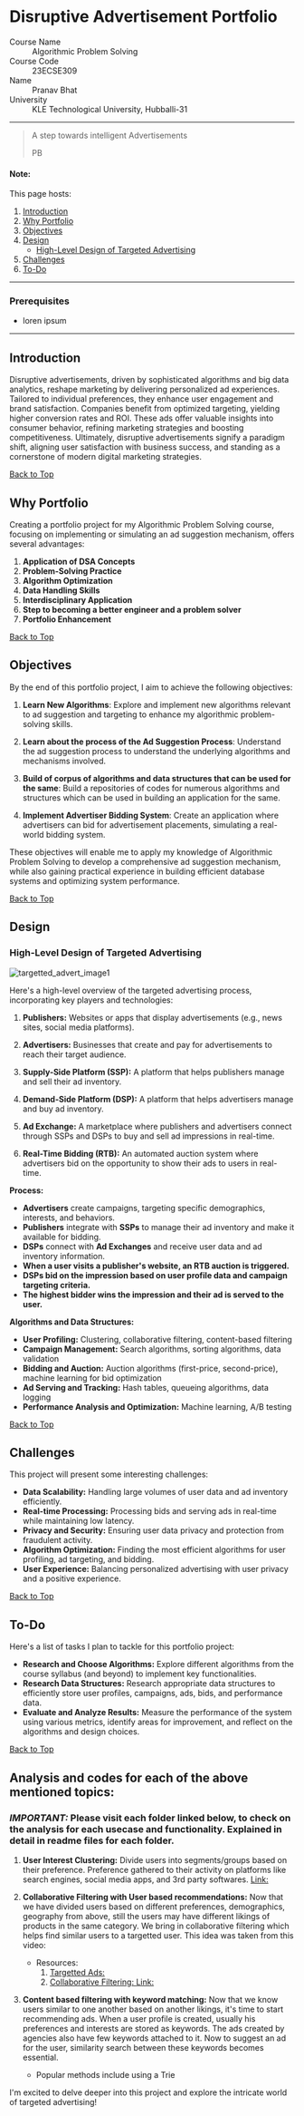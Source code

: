 # Disruptive Advertisement Portfolio

<dl>
<dt>Course Name</dt>
<dd>Algorithmic Problem Solving</dd>
<dt>Course Code</dt>
<dd>23ECSE309</dd>
<dt>Name</dt>
<dd>Pranav Bhat</dd>
<dt>University</dt>
<dd>KLE Technological University, Hubballi-31</dd>
</dl>

* * *

> A step towards intelligent Advertisements
>
> PB

#### Note:
This page hosts:

1. [Introduction](#introduction)
2. [Why Portfolio](#why-portfolio)
3. [Objectives](#objectives)
4. [Design](#design)
   - [High-Level Design of Targeted Advertising](#high-level-design)
5. [Challenges](#challenges)
6. [To-Do](#to-do)


* * *

### Prerequisites
* loren ipsum

* * *

## Introduction <a name="introduction"></a>

Disruptive advertisements, driven by sophisticated algorithms and big data analytics, reshape marketing by delivering personalized ad experiences. Tailored to individual preferences, they enhance user engagement and brand satisfaction. Companies benefit from optimized targeting, yielding higher conversion rates and ROI. These ads offer valuable insights into consumer behavior, refining marketing strategies and boosting competitiveness. Ultimately, disruptive advertisements signify a paradigm shift, aligning user satisfaction with business success, and standing as a cornerstone of modern digital marketing strategies.

[Back to Top](#disruptive-advertisement-portfolio)

## Why Portfolio <a name="why-portfolio"></a>

Creating a portfolio project for my Algorithmic Problem Solving course, focusing on implementing or simulating an ad suggestion mechanism, offers several advantages:

1. **Application of DSA Concepts**
2. **Problem-Solving Practice**
3. **Algorithm Optimization**
4. **Data Handling Skills**
5. **Interdisciplinary Application**
6. **Step to becoming a better engineer and a problem solver**
7. **Portfolio Enhancement**

[Back to Top](#disruptive-advertisement-portfolio)

## Objectives <a name="objectives"></a>

By the end of this portfolio project, I aim to achieve the following objectives:

1. **Learn New Algorithms**: Explore and implement new algorithms relevant to ad suggestion and targeting to enhance my algorithmic problem-solving skills.

2. **Learn about the process of the Ad Suggestion Process**: Understand the ad suggestion process to understand the underlying algorithms and mechanisms involved.

3. **Build of corpus of algorithms and data structures that can be used for the same**: Build a repositories of codes for numerous algorithms and structures which can be used in building an application for the same.

4. **Implement Advertiser Bidding System**: Create an application where advertisers can bid for advertisement placements, simulating a real-world bidding system.


These objectives will enable me to apply my knowledge of Algorithmic Problem Solving to develop a comprehensive ad suggestion mechanism, while also gaining practical experience in building efficient database systems and optimizing system performance.

[Back to Top](#disruptive-advertisement-portfolio)

## Design <a name="design"></a>

### High-Level Design of Targeted Advertising <a name="high-level-design"></a>

![targetted_advert_image1](https://github.com/psbhatbvbcs/disruptive-advertisement.github.io/assets/96832303/d3fb79bd-9c39-4c22-ac86-c821c9283b24)

Here's a high-level overview of the targeted advertising process, incorporating key players and technologies:

1. **Publishers:** Websites or apps that display advertisements (e.g., news sites, social media platforms).

2. **Advertisers:** Businesses that create and pay for advertisements to reach their target audience.

3. **Supply-Side Platform (SSP):**  A platform that helps publishers manage and sell their ad inventory. 

4. **Demand-Side Platform (DSP):** A platform that helps advertisers manage and buy ad inventory.

5. **Ad Exchange:**  A marketplace where publishers and advertisers connect through SSPs and DSPs to buy and sell ad impressions in real-time.

6. **Real-Time Bidding (RTB):**  An automated auction system where advertisers bid on the opportunity to show their ads to users in real-time.

**Process:**

* **Advertisers** create campaigns, targeting specific demographics, interests, and behaviors.
* **Publishers** integrate with **SSPs** to manage their ad inventory and make it available for bidding.
* **DSPs** connect with **Ad Exchanges** and receive user data and ad inventory information.
* **When a user visits a publisher's website, an RTB auction is triggered.**
* **DSPs bid on the impression based on user profile data and campaign targeting criteria.**
* **The highest bidder wins the impression and their ad is served to the user.**

**Algorithms and Data Structures:**

* **User Profiling:** Clustering, collaborative filtering, content-based filtering
* **Campaign Management:** Search algorithms, sorting algorithms, data validation
* **Bidding and Auction:** Auction algorithms (first-price, second-price), machine learning for bid optimization
* **Ad Serving and Tracking:** Hash tables, queueing algorithms, data logging
* **Performance Analysis and Optimization:** Machine learning, A/B testing

[Back to Top](#disruptive-advertisement-portfolio)

## Challenges <a name="challenges"></a>

This project will present some interesting challenges:

* **Data Scalability:** Handling large volumes of user data and ad inventory efficiently.
* **Real-time Processing:** Processing bids and serving ads in real-time while maintaining low latency.
* **Privacy and Security:** Ensuring user data privacy and protection from fraudulent activity.
* **Algorithm Optimization:** Finding the most efficient algorithms for user profiling, ad targeting, and bidding.
* **User Experience:**  Balancing personalized advertising with user privacy and a positive experience.

[Back to Top](#disruptive-advertisement-portfolio)

## To-Do <a name="to-do"></a>

Here's a list of tasks I plan to tackle for this portfolio project:

* **Research and Choose Algorithms:**  Explore different algorithms from the course syllabus (and beyond) to implement key functionalities.
* **Research Data Structures:**  Research appropriate data structures to efficiently store user profiles, campaigns, ads, bids, and performance data.
* **Evaluate and Analyze Results:**  Measure the performance of the system using various metrics, identify areas for improvement, and reflect on the algorithms and design choices.

[Back to Top](#disruptive-advertisement-portfolio)

## Analysis and codes for each of the above mentioned topics:
### *IMPORTANT:* Please visit each folder linked below, to check on the analysis for each usecase and functionality. Explained in detail in readme files for each folder.

1. **User Interest Clustering:** Divide users into segments/groups based on their preference. Preference gathered to their activity on platforms like search engines, social media apps, and 3rd party softwares.
   [Link: ](codes/User_Interest_Clustering) 

2. **Collaborative Filtering with User based recommendations:** Now that we have divided users based on different preferences, demographics, geography from above, still the users may have different likings of products in the same category. We bring in collaborative filtering which helps find similar users to a targetted user. This idea was taken from this video: 
   - Resources: 
      1. [Targetted Ads: ](https://youtu.be/yVwKQqbMw-c?t=192)
      2. [Collaborative Filtering: ](https://developers.google.com/machine-learning/recommendation/collaborative/basics)
   [Link: ](codes/Collaborative_Filtering)

3. **Content based filtering with keyword matching:** Now that we know users similar to one another based on another likings, it's time to start recommending ads. When a user profile is created, usually his preferences and interests are stored as keywords. The ads created by agencies also have few keywords attached to it. Now to suggest an ad for the user, similarity search between these keywords becomes essential.
   - Popular methods include using a Trie 

I'm excited to delve deeper into this project and explore the intricate world of targeted advertising!

